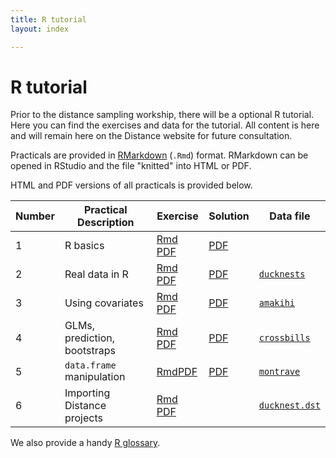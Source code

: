 ```yaml
---
title: R tutorial
layout: index

---
```


# R tutorial

Prior to the distance sampling workship, there will be a optional R tutorial. Here you can find the exercises and data for the tutorial. All content is here and will remain here on the Distance website for future consultation.

Practicals are provided in [RMarkdown](http://rmarkdown.rstudio.com/index.html) (`.Rmd`) format. RMarkdown can be opened in RStudio and the file "knitted" into HTML or PDF.

HTML and PDF versions of all practicals is provided below.

Number | Practical Description        | Exercise                                                                                                      | Solution                                               | Data file                                     |
-------|------------------------------|---------------------------------------------------------------------------------------------------------------|--------------------------------------------------------|-----------------------------------------------|
  1    | R basics                     | [Rmd](R_tutorial/1-1_Intro_to_R_basics.Rmd)           [PDF](R_tutorial/1-1_Intro_to_R_basics.pdf)             | [PDF](R_tutorial/1-1_Intro_to_R_basics_solutions.pdf)            |                                               |
  2    | Real data in R               | [Rmd](R_tutorial/1-2_Intro_to_R_real_data.Rmd)        [PDF](R_tutorial/1-2_Intro_to_R_real_data.pdf)          | [PDF](R_tutorial/1-2_Intro_to_R_real_data_solutions.pdf)         | [`ducknests`](R_tutorial/ducknests.csv)       |
  3    | Using covariates             | [Rmd](R_tutorial/1-3_Intro_to_R_covars.Rmd)           [PDF](R_tutorial/1-3_Intro_to_R_covars.pdf)             | [PDF](R_tutorial/1-3_Intro_to_R_covars_solutions.pdf)            | [`amakihi`](R_tutorial/amakihi.csv)           |
  4    | GLMs, prediction, bootstraps | [Rmd](R_tutorial/1-4_Intro_to_R_glms.Rmd)             [PDF](R_tutorial/1-4_Intro_to_R_glms.pdf)               | [PDF](R_tutorial/1-4_Intro_to_R_glms_solutions.pdf)              | [`crossbills`](R_tutorial/lure-trials.csv)    |
  5    | `data.frame` manipulation    | [Rmd](R_tutorial/1-5_Intro_to_R_data_manipulation.Rmd)[PDF](R_tutorial/1-5_Intro_to_R_data_manipulation.pdf)  | [PDF](R_tutorial/1-5_Intro_to_R_data_manipulation_solutions.pdf) | [`montrave`](R_tutorial/montrave-line.csv)    |
  6    | Importing Distance projects  | [Rmd](R_tutorial/1-6_Intro_to_R_readdst.Rmd)          [PDF](R_tutorial/1-6_Intro_to_R_readdst.pdf)            |       | [`ducknest.dst`](R_tutorial/ducknests.zip)     |




We also provide a handy [R glossary](R_tutorial/R_glossary.Rmd).









